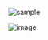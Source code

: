 
![sample](https://github.com/user-attachments/assets/c942d8ff-e43e-44a0-a634-7c4569dece31)

![image](https://github.com/user-attachments/assets/0427b1c0-3948-4b2b-9cb7-7c626600ff8c)

